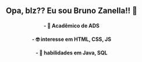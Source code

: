 <h2 align = center> Opa, blz?? Eu sou Bruno Zanella!! 🖖

<h4 align = center> - 🌱 Acadêmico de ADS
<h4 align = center> - 🤓 interesse em HTML, CSS, JS
<h4 align = center> - 📕 habilidades em Java, SQL

